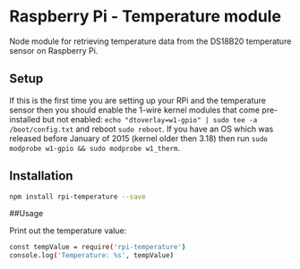 # Raspberry Pi - Temperature module

Node module for retrieving temperature data from the DS18B20 temperature sensor on Raspberry Pi.


## Setup

If this is the first time you are setting up your RPi and the temperature sensor then you should enable the 1-wire kernel modules that come pre-installed but not enabled: `echo "dtoverlay=w1-gpio" | sudo tee -a /boot/config.txt` and reboot `sudo reboot`. If you have an OS which was released before January of 2015 (kernel older then 3.18) then run `sudo modprobe w1-gpio && sudo modprobe w1_therm`.


## Installation

```bash
npm install rpi-temperature --save
```


##Usage

Print out the temperature value:

```bash
const tempValue = require('rpi-temperature')
console.log('Temperature: %s', tempValue)
```
